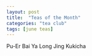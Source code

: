 ```yaml
---
layout: post
title:  "Teas of the Month"
categories: "tea club"
tags: [june teas]
---
```


Pu-Er Bai Ya
Long Jing
Kukicha
